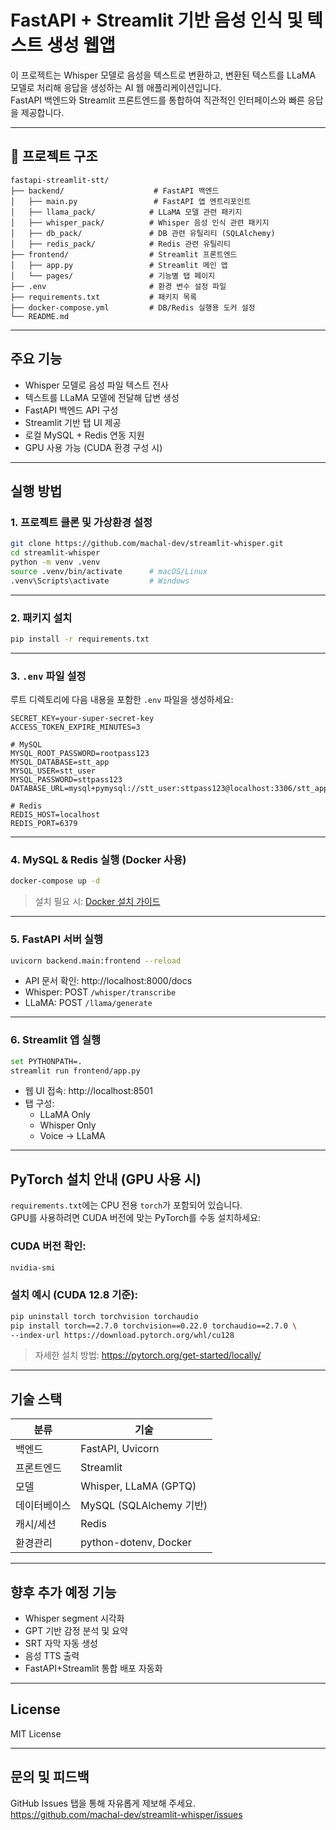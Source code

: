 # FastAPI + Streamlit 기반 음성 인식 및 텍스트 생성 웹앱

이 프로젝트는 Whisper 모델로 음성을 텍스트로 변환하고, 변환된 텍스트를 LLaMA 모델로 처리해 응답을 생성하는 AI 웹 애플리케이션입니다.  
FastAPI 백엔드와 Streamlit 프론트엔드를 통합하여 직관적인 인터페이스와 빠른 응답을 제공합니다.

---

## 📁 프로젝트 구조

```
fastapi-streamlit-stt/
├── backend/                    # FastAPI 백엔드
│   ├── main.py                 # FastAPI 앱 엔트리포인트
│   ├── llama_pack/            # LLaMA 모델 관련 패키지
│   ├── whisper_pack/          # Whisper 음성 인식 관련 패키지
│   ├── db_pack/               # DB 관련 유틸리티 (SQLAlchemy)
│   ├── redis_pack/            # Redis 관련 유틸리티
├── frontend/                  # Streamlit 프론트엔드
│   ├── app.py                 # Streamlit 메인 앱
│   └── pages/                 # 기능별 탭 페이지
├── .env                       # 환경 변수 설정 파일
├── requirements.txt           # 패키지 목록
├── docker-compose.yml         # DB/Redis 실행용 도커 설정
└── README.md
```

---

## 주요 기능

- Whisper 모델로 음성 파일 텍스트 전사
- 텍스트를 LLaMA 모델에 전달해 답변 생성
- FastAPI 백엔드 API 구성
- Streamlit 기반 탭 UI 제공
- 로컬 MySQL + Redis 연동 지원
- GPU 사용 가능 (CUDA 환경 구성 시)

---

## 실행 방법

### 1. 프로젝트 클론 및 가상환경 설정

```bash
git clone https://github.com/machal-dev/streamlit-whisper.git
cd streamlit-whisper
python -m venv .venv
source .venv/bin/activate      # macOS/Linux
.venv\Scripts\activate         # Windows
```

---

### 2. 패키지 설치

```bash
pip install -r requirements.txt
```

---

### 3. `.env` 파일 설정

루트 디렉토리에 다음 내용을 포함한 `.env` 파일을 생성하세요:

```env
SECRET_KEY=your-super-secret-key
ACCESS_TOKEN_EXPIRE_MINUTES=3

# MySQL
MYSQL_ROOT_PASSWORD=rootpass123
MYSQL_DATABASE=stt_app
MYSQL_USER=stt_user
MYSQL_PASSWORD=sttpass123
DATABASE_URL=mysql+pymysql://stt_user:sttpass123@localhost:3306/stt_app

# Redis
REDIS_HOST=localhost
REDIS_PORT=6379
```

---

### 4. MySQL & Redis 실행 (Docker 사용)

```bash
docker-compose up -d
```

> 설치 필요 시: [Docker 설치 가이드](https://docs.docker.com/get-docker/)

---

### 5. FastAPI 서버 실행

```bash
uvicorn backend.main:frontend --reload
```

- API 문서 확인: http://localhost:8000/docs
- Whisper: POST `/whisper/transcribe`
- LLaMA: POST `/llama/generate`

---

### 6. Streamlit 앱 실행

```bash
set PYTHONPATH=.
streamlit run frontend/app.py
```

- 웹 UI 접속: http://localhost:8501
- 탭 구성:
  - LLaMA Only
  - Whisper Only
  - Voice → LLaMA

---

## PyTorch 설치 안내 (GPU 사용 시)

`requirements.txt`에는 CPU 전용 `torch`가 포함되어 있습니다.  
GPU를 사용하려면 CUDA 버전에 맞는 PyTorch를 수동 설치하세요:

### CUDA 버전 확인:

```bash
nvidia-smi
```

### 설치 예시 (CUDA 12.8 기준):

```bash
pip uninstall torch torchvision torchaudio
pip install torch==2.7.0 torchvision==0.22.0 torchaudio==2.7.0 \
--index-url https://download.pytorch.org/whl/cu128
```

> 자세한 설치 방법: https://pytorch.org/get-started/locally/

---

## 기술 스택

| 분류      | 기술                          |
|---------|-----------------------------|
| 백엔드     | FastAPI, Uvicorn              |
| 프론트엔드   | Streamlit                     |
| 모델      | Whisper, LLaMA (GPTQ)         |
| 데이터베이스 | MySQL (SQLAlchemy 기반)       |
| 캐시/세션  | Redis                         |
| 환경관리    | python-dotenv, Docker         |

---

## 향후 추가 예정 기능

- Whisper segment 시각화
- GPT 기반 감정 분석 및 요약
- SRT 자막 자동 생성
- 음성 TTS 출력
- FastAPI+Streamlit 통합 배포 자동화

---

## License

MIT License

---

## 문의 및 피드백

GitHub Issues 탭을 통해 자유롭게 제보해 주세요.  
https://github.com/machal-dev/streamlit-whisper/issues
